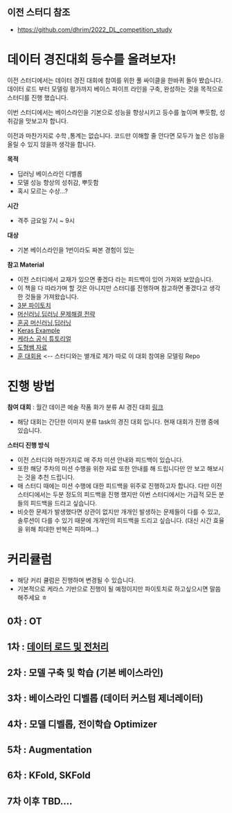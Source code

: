 ## 이전 스터디 참조 
  - https://github.com/dhrim/2022_DL_competition_study

# 데이터 경진대회 등수를 올려보자! 
이전 스터디에서는 데이터 경진 대회에 참여를 위한 풀 싸이클을 한바퀴 돌아 봤습니다. 데이터 로드 부터 모델링 평가까지 베이스 파이프 라인을 구축, 완성하는 것을 목적으로 스터디를 진행 했습니다. 

이번 스터디에서는 베이스라인을 기본으로 성능을 향상시키고 등수를 높이며 뿌듯함, 성취감을 맛보고자 합니다. 

이전과 마찬가지로 수학 ,통계는 없습니다. 코드만 이해할 줄 안다면 모두가 높은 성능을 올릴 수 있지 않을까 생각을 합니다. 

**목적**
- 딥러닝 베이스라인 디벨롭 
- 모델 성능 향상의 성취감, 뿌듯함 
- 혹시 모르는 수상...?

**시간** 
- 격주 금요일 7시 ~ 9시 

**대상**
- 기본 베이스라인을 1번이라도 짜본 경험이 있는 

**참고 Material** 
- 이전 스터디에서 교재가 있으면 좋겠다 라는 피드백이 있어 가져와 보았습니다. 
- 이 책을 다 따라가며 할 것은 아니지만 스터디를 진행하며 참고하면 좋겠다고 생각한 것들을 가져왔습니다. 
- [3분 파이토치](https://github.com/keon/3-min-pytorch)
- [머신러닝,딥러닝 문제해결 전략](http://www.yes24.com/Product/Goods/108802734)
- [혼공 머신러닝,딥러닝](https://hongong.hanbit.co.kr/%ED%98%BC%EC%9E%90-%EA%B3%B5%EB%B6%80%ED%95%98%EB%8A%94-%EB%A8%B8%EC%8B%A0%EB%9F%AC%EB%8B%9D-%EB%94%A5%EB%9F%AC%EB%8B%9D/)
- [Keras Example](https://keras.io/examples/)
- [케라스 공식 튜토리얼](https://keras.io/ko/)
- [도형쌤 자료](https://github.com/dhrim/2022_DL_competition_study/blob/master/material_index.md)
- [훈 대회용](https://github.com/crimama/Painter_clf) <-- 스터디와는 별개로 제가 따로 이 대회 참여용 모델링 Repo 

# 진행 방법 

**참여 대회** : 월간 데이콘 에술 작품 화가 분류 AI 경진 대회 [링크](https://dacon.io/competitions/official/236006/overview/description)
- 해당 대회는 간단한 이미지 분류 task의 경진 대회 입니다. 현재 대회가 진행 중에 있습니다. 

**스터디 진행 방식** 
- 이전 스터디와 마찬가지로 매 주차 미션 안내와 피드백이 있습니다. 
- 또한 해당 주차의 미션 수행을 위한 자료 또한 안내를 해 드립니다만 안 보고 해보시는 것을 추천 드립니다. 
- 매 스터디 때에는 미션 수행에 대한 피드백을 위주로 진행하고자 합니다. 다만 이전 스터디에서는 두분 정도의 피드백을 진행 했지만 이번 스터디에서는 가급적 모든 분들의 피드백을 드리고 싶습니다. 
- 비슷한 문제가 발생했다면 상관이 없지만 개개인 발생하는 문제들이 다를 수 있고, 솔루션이 다를 수 있기 때문에 개개인의 피드백을 드리고 싶습니다. (대신 시간 효율을 위해 최대한 반복은 피하며...)


# 커리큘럼 
- 해당 커리 큘럼은 진행하며 변경될 수 있습니다. 
- 기본적으로 케라스 기반으로 진행이 될 예정이지만 파이토치로 하고싶으시면 말씀해주세요 ㅎ
## 0차 : OT 

## 1차 : [데이터 로드 및 전처리](https://github.com/crimama/DL_competition_study/blob/main/class1_mission.md)

## 2차 : 모델 구축 및 학습 (기본 베이스라인) 

## 3차 : 베이스라인 디벨롭 (데이터 커스텀 제너레이터) 

## 4차 : 모델 디벨롭, 전이학습 Optimizer

## 5차 : Augmentation 

## 6차 : KFold, SKFold 

## 7차 이후 TBD.... 
